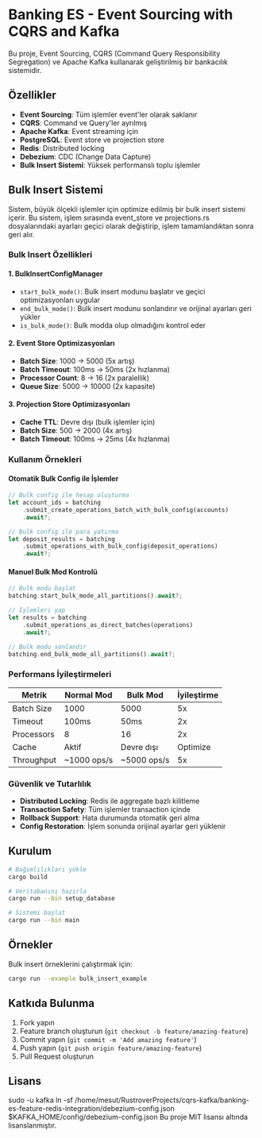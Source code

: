# Banking ES - Event Sourcing with CQRS and Kafka

Bu proje, Event Sourcing, CQRS (Command Query Responsibility Segregation) ve Apache Kafka kullanarak geliştirilmiş bir bankacılık sistemidir.

## Özellikler

- **Event Sourcing**: Tüm işlemler event'ler olarak saklanır
- **CQRS**: Command ve Query'ler ayrılmış
- **Apache Kafka**: Event streaming için
- **PostgreSQL**: Event store ve projection store
- **Redis**: Distributed locking
- **Debezium**: CDC (Change Data Capture)
- **Bulk Insert Sistemi**: Yüksek performanslı toplu işlemler

## Bulk Insert Sistemi

Sistem, büyük ölçekli işlemler için optimize edilmiş bir bulk insert sistemi içerir. Bu sistem, işlem sırasında event_store ve projections.rs dosyalarındaki ayarları geçici olarak değiştirip, işlem tamamlandıktan sonra geri alır.

### Bulk Insert Özellikleri

#### 1. **BulkInsertConfigManager**

- `start_bulk_mode()`: Bulk insert modunu başlatır ve geçici optimizasyonları uygular
- `end_bulk_mode()`: Bulk insert modunu sonlandırır ve orijinal ayarları geri yükler
- `is_bulk_mode()`: Bulk modda olup olmadığını kontrol eder

#### 2. **Event Store Optimizasyonları**

- **Batch Size**: 1000 → 5000 (5x artış)
- **Batch Timeout**: 100ms → 50ms (2x hızlanma)
- **Processor Count**: 8 → 16 (2x paralellik)
- **Queue Size**: 5000 → 10000 (2x kapasite)

#### 3. **Projection Store Optimizasyonları**

- **Cache TTL**: Devre dışı (bulk işlemler için)
- **Batch Size**: 500 → 2000 (4x artış)
- **Batch Timeout**: 100ms → 25ms (4x hızlanma)

### Kullanım Örnekleri

#### Otomatik Bulk Config ile İşlemler

```rust
// Bulk config ile hesap oluşturma
let account_ids = batching
    .submit_create_operations_batch_with_bulk_config(accounts)
    .await?;

// Bulk config ile para yatırma
let deposit_results = batching
    .submit_operations_with_bulk_config(deposit_operations)
    .await?;
```

#### Manuel Bulk Mod Kontrolü

```rust
// Bulk modu başlat
batching.start_bulk_mode_all_partitions().await?;

// İşlemleri yap
let results = batching
    .submit_operations_as_direct_batches(operations)
    .await?;

// Bulk modu sonlandır
batching.end_bulk_mode_all_partitions().await?;
```

### Performans İyileştirmeleri

| Metrik     | Normal Mod  | Bulk Mod    | İyileştirme |
| ---------- | ----------- | ----------- | ----------- |
| Batch Size | 1000        | 5000        | 5x          |
| Timeout    | 100ms       | 50ms        | 2x          |
| Processors | 8           | 16          | 2x          |
| Cache      | Aktif       | Devre dışı  | Optimize    |
| Throughput | ~1000 ops/s | ~5000 ops/s | 5x          |

### Güvenlik ve Tutarlılık

- **Distributed Locking**: Redis ile aggregate bazlı kilitleme
- **Transaction Safety**: Tüm işlemler transaction içinde
- **Rollback Support**: Hata durumunda otomatik geri alma
- **Config Restoration**: İşlem sonunda orijinal ayarlar geri yüklenir

## Kurulum

```bash
# Bağımlılıkları yükle
cargo build

# Veritabanını hazırla
cargo run --bin setup_database

# Sistemi başlat
cargo run --bin main
```

## Örnekler

Bulk insert örneklerini çalıştırmak için:

```bash
cargo run --example bulk_insert_example
```

## Katkıda Bulunma

1. Fork yapın
2. Feature branch oluşturun (`git checkout -b feature/amazing-feature`)
3. Commit yapın (`git commit -m 'Add amazing feature'`)
4. Push yapın (`git push origin feature/amazing-feature`)
5. Pull Request oluşturun

## Lisans

sudo -u kafka ln -sf /home/mesut/RustroverProjects/cqrs-kafka/banking-es-feature-redis-integration/debezium-config.json $KAFKA_HOME/config/debezium-config.json
Bu proje MIT lisansı altında lisanslanmıştır.
